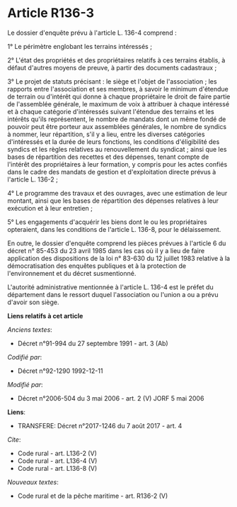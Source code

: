 # Article R136-3

Le dossier d'enquête prévu à l'article L. 136-4 comprend : 

1° Le périmètre englobant les terrains intéressés ; 

2° L'état des propriétés et des propriétaires relatifs à ces terrains établis, à défaut d'autres moyens de preuve, à partir
des documents cadastraux ; 

3° Le projet de statuts précisant : le siège et l'objet de l'association ; les rapports entre l'association et ses membres, à
savoir le minimum d'étendue de terrain ou d'intérêt qui donne à chaque propriétaire le droit de faire partie de l'assemblée
générale, le maximum de voix à attribuer à chaque intéressé et à chaque catégorie d'intéressés suivant l'étendue des terrains
et les intérêts qu'ils représentent, le nombre de mandats dont un même fondé de pouvoir peut être porteur aux assemblées
générales, le nombre de syndics à nommer, leur répartition, s'il y a lieu, entre les diverses catégories d'intéressés et la
durée de leurs fonctions, les conditions d'éligibilité des syndics et les règles relatives au renouvellement du syndicat ;
ainsi que les bases de répartition des recettes et des dépenses, tenant compte de l'intérêt des propriétaires à leur
formation, y compris pour les actes confiés dans le cadre des mandats de gestion et d'exploitation directe prévus à l'article
L. 136-2 ; 

4° Le programme des travaux et des ouvrages, avec une estimation de leur montant, ainsi que les bases de répartition des
dépenses relatives à leur exécution et à leur entretien ; 

5° Les engagements d'acquérir les biens dont le ou les propriétaires opteraient, dans les conditions de l'article L. 136-8,
pour le délaissement. 

En outre, le dossier d'enquête comprend les pièces prévues à l'article 6 du décret n° 85-453 du 23 avril 1985 dans les cas où
il y a lieu de faire application des dispositions de la loi n° 83-630 du 12 juillet 1983 relative à la démocratisation des
enquêtes publiques et à la protection de l'environnement et du décret susmentionné. 

L'autorité administrative mentionnée à l'article L. 136-4 est le préfet du département dans le ressort duquel l'association
ou l'union a ou a prévu d'avoir son siège.

**Liens relatifs à cet article**

_Anciens textes_:

  - Décret n°91-994 du 27 septembre 1991 - art. 3 (Ab)

_Codifié par_:

  - Décret n°92-1290 1992-12-11

_Modifié par_:

  - Décret n°2006-504 du 3 mai 2006 - art. 2 (V) JORF 5 mai 2006

**Liens**:

  - TRANSFERE: Décret n°2017-1246 du 7 août 2017 - art. 4

_Cite_:

  - Code rural - art. L136-2 (V)
  - Code rural - art. L136-4 (V)
  - Code rural - art. L136-8 (V)

_Nouveaux textes_:

  - Code rural et de la pêche maritime - art. R136-2 (V)
